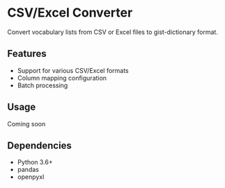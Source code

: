 # CSV/Excel Converter

Convert vocabulary lists from CSV or Excel files to gist-dictionary format.

## Features

- Support for various CSV/Excel formats
- Column mapping configuration
- Batch processing

## Usage

Coming soon

## Dependencies

- Python 3.6+
- pandas
- openpyxl